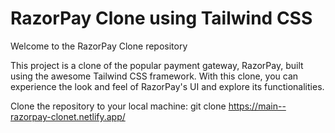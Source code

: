 
# RazorPay Clone using Tailwind CSS 

Welcome to the RazorPay Clone repository

This project is a clone of the popular payment gateway, RazorPay, built using the awesome Tailwind CSS framework. With this clone, you can experience the look and feel of RazorPay's UI and explore its functionalities.

Clone the repository to your local machine: git clone https://main--razorpay-clonet.netlify.app/